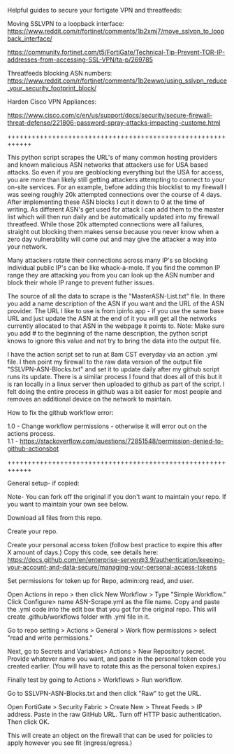 Helpful guides to secure your fortigate VPN and threatfeeds:

Moving SSLVPN to a loopback interface:
https://www.reddit.com/r/fortinet/comments/1b2xmj7/move_sslvpn_to_loopback_interface/

https://community.fortinet.com/t5/FortiGate/Technical-Tip-Prevent-TOR-IP-addresses-from-accessing-SSL-VPN/ta-p/269785

Threatfeeds blocking ASN numbers: 
https://www.reddit.com/r/fortinet/comments/1b2ewwo/using_sslvpn_reduce_your_security_footprint_block/

Harden Cisco VPN Appliances:

https://www.cisco.com/c/en/us/support/docs/security/secure-firewall-threat-defense/221806-password-spray-attacks-impacting-custome.html


++++++++++++++++++++++++++++++++++++++++++++++++++++++++++++

This python script scrapes the URL's of many common hosting providers and known malicious ASN networks that attackers use for USA based attacks. So even if you are geoblocking everything but the USA for access, you are more than likely still getting attackers attempting to connect to your on-site services.  For an example, before adding this blocklist to my firewall I was seeing roughly 20k attempted connections over the course of 4 days.  After implementing these ASN blocks I cut it down to 0 at the time of writing.  As different ASN's get used for attack I can add them to the master list which will then run daily and be automatically updated into my firewall threatfeed.  While those 20k attempted connections were all failures, straight out blocking them makes sense because you never know when a zero day vulnerability will come out and may give the attacker a way into your network.  

Many attackers rotate their connections across many IP's so blocking individual public IP's can be like whack-a-mole.  If you find the common IP range they are attacking you from you can look up the ASN number and block their whole IP range to prevent futher issues.  

The source of all the data to scrape is the "MasterASN-List.txt" file.  In there you add a name description of the ASN if you want and the URL of the ASN provider.  The URL I like to use is from ipinfo.app - if you use the same base URL and just update the ASN at the end of it you will get all the networks currently allocated to that ASN in the webpage it points to.  Note: Make sure you add # to the beginning of the name description, the python script knows to ignore this value and not try to bring the data into the output file.  

I have the action script set to run at 8am CST everyday via an action .yml file.  I then point my firewall to the raw data version of the output file "SSLVPN-ASN-Blocks.txt" and set it to update daily after my github script runs its update.  There is a similar process I found that does all of this but it is ran locally in a linux server then uploaded to github as part of the script.  I felt doing the entire process in github was a bit easier for most people and removes an additional device on the network to maintain.

How to fix the github workflow error:

1.0 - Change workflow permissions - otherwise it will error out on the actions process.  
1.1 - https://stackoverflow.com/questions/72851548/permission-denied-to-github-actionsbot

++++++++++++++++++++++++++++++++++++++++++++++++++++++++++++

General setup- if copied:

Note- You can fork off the original if you don't want to maintain your repo. If you want to maintain your own see below.

Download all files from this repo.

Create your repo.

Create your personal access token (follow best practice to expire this after X amount of days.) Copy this code, see details here: https://docs.github.com/en/enterprise-server@3.9/authentication/keeping-your-account-and-data-secure/managing-your-personal-access-tokens

Set permissions for token up for Repo, admin:org read, and user.

Open Actions in repo > then click New Workflow > Type "Simple Workflow." Click Configure> name ASN-Scrape.yml as the file name. Copy and paste the .yml code into the edit box that you got for the original repo. This will create .github/workflows folder with .yml file in it.

Go to repo setting > Actions > General > Work flow permissions > select "read and write permissions." 

Next, go to Secrets and Variables> Actions > New Repository secret. Provide whatever name you want, and paste in the personal token code you created earlier. (You will have to rotate this as the personal token expires.)

Finally test by going to Actions > Workflows > Run workflow.

Go to SSLVPN-ASN-Blocks.txt and then click "Raw" to get the URL.

Open FortiGate > Security Fabric > Create New > Threat Feeds > IP address. Paste in the raw GitHub URL. Turn off HTTP basic authentication. Then click OK.

This will create an object on the firewall that can be used for policies to apply however you see fit (ingress/egress.)
